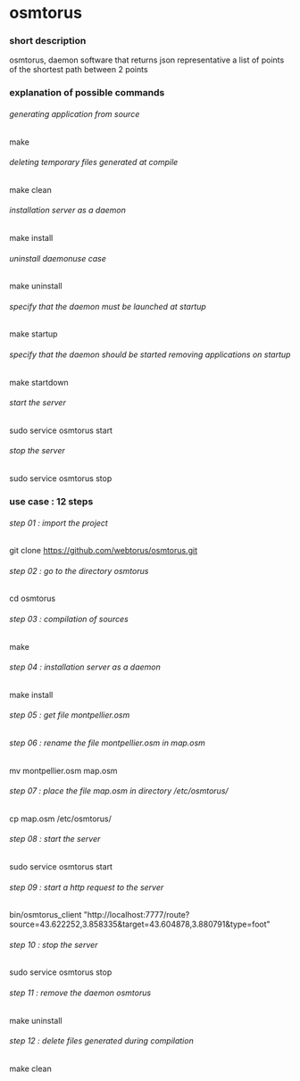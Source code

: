 osmtorus
========

### short description
osmtorus, daemon software that returns json representative a list of points of the shortest path between 2 points


### explanation of possible commands

###### generating application from source
make

###### deleting temporary files generated at compile
make clean

###### installation server as a daemon
make install

###### uninstall daemonuse case
make uninstall

###### specify that the daemon must be launched at startup
make startup

###### specify that the daemon should be started removing applications on startup
make startdown

###### start the server
sudo service osmtorus start

###### stop the server
sudo service osmtorus stop


### use case : 12 steps

###### step 01 : import the project
git clone https://github.com/webtorus/osmtorus.git

###### step 02 : go to the directory osmtorus
cd osmtorus

###### step 03 : compilation of sources
make

###### step 04 : installation server as a daemon
make install

###### step 05 : get file montpellier.osm


###### step 06 : rename the file montpellier.osm in map.osm
mv montpellier.osm map.osm

###### step 07 : place the file map.osm in directory /etc/osmtorus/
cp map.osm /etc/osmtorus/

###### step 08 : start the server
sudo service osmtorus start

###### step 09 : start a http request to the server
bin/osmtorus_client "http://localhost:7777/route?source=43.622252,3.858335&target=43.604878,3.880791&type=foot"

###### step 10 : stop the server
sudo service osmtorus stop

###### step 11 : remove the daemon osmtorus
make uninstall

###### step 12 : delete files generated during compilation
make clean
